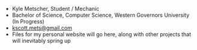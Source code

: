 - Kyle Metscher, Student / Mechanic
- Bachelor of Science, Computer Science, Western Governors University (In Progress)
- kscott.mets@gmail.com
- Files for my personal website will go here, along with other projects that will inevitably spring up

<!---
kmetscher/kmetscher is a ✨ special ✨ repository because its `README.md` (this file) appears on your GitHub profile.
You can click the Preview link to take a look at your changes.
--->
